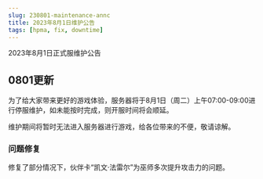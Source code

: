 ```yaml
---
slug: 230801-maintenance-annc
title: 2023年8月1日维护公告
tags: [hpma, fix, downtime]
---
```


2023年8月1日正式服维护公告

<!--truncate-->

## 0801更新

为了给大家带来更好的游戏体验，服务器将于8月1日（周二）上午07:00-09:00进行停服维护，如未能按时完成，则开服时间将会顺延。

维护期间将暂时无法进入服务器进行游戏，给各位带来的不便，敬请谅解。

### <span id="fix">问题修复</span>

修复了部分情况下，伙伴卡“凯文·法雷尔”为巫师多次提升攻击力的问题。

